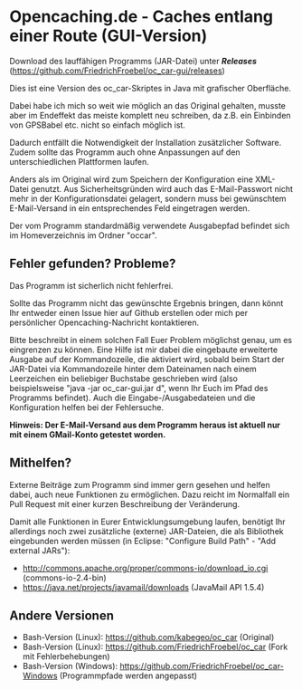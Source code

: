 Opencaching.de - Caches entlang einer Route (GUI-Version)
===

Download des lauffähigen Programms (JAR-Datei) unter ***Releases*** (https://github.com/FriedrichFroebel/oc_car-gui/releases)

Dies ist eine Version des oc_car-Skriptes in Java mit grafischer Oberfläche.

Dabei habe ich mich so weit wie möglich an das Original gehalten, musste aber im Endeffekt das meiste komplett neu schreiben, da z.B. ein Einbinden von GPSBabel etc. nicht so einfach möglich ist.

Dadurch entfällt die Notwendigkeit der Installation zusätzlicher Software. Zudem sollte das Programm auch ohne Anpassungen auf den unterschiedlichen Plattformen laufen.

Anders als im Original wird zum Speichern der Konfiguration eine XML-Datei genutzt. Aus Sicherheitsgründen wird auch das E-Mail-Passwort nicht mehr in der Konfigurationsdatei gelagert, sondern muss bei gewünschtem E-Mail-Versand in ein entsprechendes Feld eingetragen werden.

Der vom Programm standardmäßig verwendete Ausgabepfad befindet sich im Homeverzeichnis im Ordner "occar".

Fehler gefunden? Probleme?
---
Das Programm ist sicherlich nicht fehlerfrei.

Sollte das Programm nicht das gewünschte Ergebnis bringen, dann könnt Ihr entweder einen Issue hier auf Github erstellen oder mich per persönlicher Opencaching-Nachricht kontaktieren.

Bitte beschreibt in einem solchen Fall Euer Problem möglichst genau, um es eingrenzen zu können. Eine Hilfe ist mir dabei die eingebaute erweiterte Ausgabe auf der Kommandozeile, die aktiviert wird, sobald beim Start der JAR-Datei via Kommandozeile hinter dem Dateinamen nach einem Leerzeichen ein beliebiger Buchstabe geschrieben wird (also beispielsweise "java -jar oc_car-gui.jar d", wenn Ihr Euch im Pfad des Programms befindet). Auch die Eingabe-/Ausgabedateien und die Konfiguration helfen bei der Fehlersuche.

**Hinweis: Der E-Mail-Versand aus dem Programm heraus ist aktuell nur mit einem GMail-Konto getestet worden.**

Mithelfen?
---
Externe Beiträge zum Programm sind immer gern gesehen und helfen dabei, auch neue Funktionen zu ermöglichen. Dazu reicht im Normalfall ein Pull Request mit einer kurzen Beschreibung der Veränderung.

Damit alle Funktionen in Eurer Entwicklungsumgebung laufen, benötigt Ihr allerdings noch zwei zusätzliche (externe) JAR-Dateien, die als Bibliothek eingebunden werden müssen (in Eclipse: "Configure Build Path" - "Add external JARs"):
* http://commons.apache.org/proper/commons-io/download_io.cgi (commons-io-2.4-bin)
* https://java.net/projects/javamail/downloads (JavaMail API 1.5.4)

Andere Versionen
---
* Bash-Version (Linux): https://github.com/kabegeo/oc_car (Original)
* Bash-Version (Linux): https://github.com/FriedrichFroebel/oc_car (Fork mit Fehlerbehebungen)
* Bash-Version (Windows): https://github.com/FriedrichFroebel/oc_car-Windows (Programmpfade werden angepasst)
